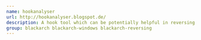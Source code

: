 ```yaml
---
name: hookanalyser
url: http://hookanalyser.blogspot.de/
description: A hook tool which can be potentially helpful in reversing applications and analyzing malware.
group: blackarch blackarch-windows blackarch-reversing
---
```

